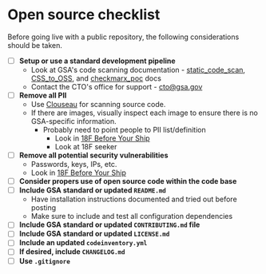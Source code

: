 # Open source checklist
Before going live with a public repository, the following considerations should be taken. 

- [ ] **Setup or use a standard development pipeline**
  - Look at GSA's code scanning documentation - [static_code_scan](https://github.com/GSA/open-source-policy/blob/master/static_code_scan.md), [CSS_to_OSS](https://github.com/GSA/open-source-policy/blob/master/CSS_to_OSS.md), and [checkmarx_poc](https://github.com/GSA/open-source-policy/blob/master/checkmarx_poc.md) docs
  - Contact the CTO's office for support - cto@gsa.gov
- [ ] **Remove all PII**
  - Use [Clouseau](https://github.com/virtix/clouseau) for scanning source code.
  - If there are images, visually inspect each image to ensure there is no GSA-specific information.
    - Probably need to point people to PII list/definition
      - Look in [18F Before Your Ship](https://before-you-ship.18f.gov/)
      - Look at 18F seeker
- [ ] **Remove all potential security vulnerabilities**
    - Passwords, keys, IPs, etc.
    - Look in [18F Before Your Ship](https://before-you-ship.18f.gov/)
- [ ] **Consider propers use of open source code within the code base**
- [ ] **Include GSA standard or updated `README.md`**   
    - Have installation instructions documented and tried out before posting   
    - Make sure to include and test all configuration dependencies
- [ ] **Include GSA standard or updated `CONTRIBUTING.md` file**
- [ ] **Include GSA standard or updated `LICENSE.md`**
- [ ] **Include an updated `codeinventory.yml`**
- [ ] **If desired, include `CHANGELOG.md`**
- [ ] **Use `.gitignore`**